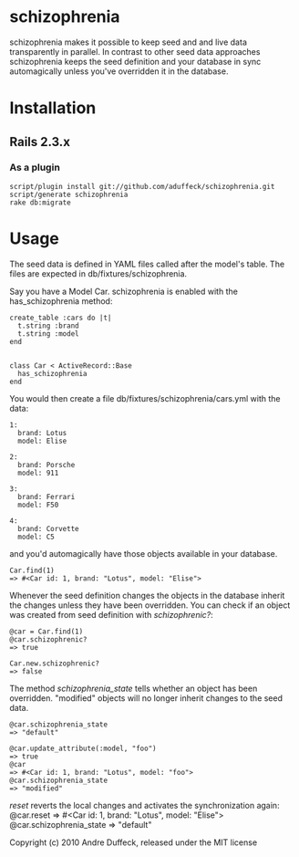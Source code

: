 # schizophrenia

schizophrenia makes it possible to keep seed and and live data transparently in parallel. In contrast to other seed data
approaches schizophrenia keeps the seed definition and your database in sync automagically unless you've overridden it
in the database.

# Installation

## Rails 2.3.x
### As a plugin
    script/plugin install git://github.com/aduffeck/schizophrenia.git
    script/generate schizophrenia
    rake db:migrate

# Usage

The seed data is defined in YAML files called after the model's table. The files are expected in db/fixtures/schizophrenia.

Say you have a Model Car. schizophrenia is enabled with the has_schizophrenia method:

    create_table :cars do |t|
      t.string :brand
      t.string :model
    end


    class Car < ActiveRecord::Base
      has_schizophrenia
    end

You would then create a file db/fixtures/schizophrenia/cars.yml with the data:

    1:
      brand: Lotus
      model: Elise

    2:
      brand: Porsche
      model: 911

    3:
      brand: Ferrari
      model: F50

    4:
      brand: Corvette
      model: C5

and you'd automagically have those objects available in your database.

    Car.find(1)
    => #<Car id: 1, brand: "Lotus", model: "Elise">

Whenever the seed definition changes the objects in the database inherit the changes unless they have been overridden.
You can check if an object was created from seed definition with *schizophrenic?*:

    @car = Car.find(1)
    @car.schizophrenic?
    => true

    Car.new.schizophrenic?
    => false

The method *schizophrenia_state* tells whether an object has been overridden. "modified" objects will no longer inherit
changes to the seed data.

    @car.schizophrenia_state
    => "default"

    @car.update_attribute(:model, "foo")
    => true
    @car
    => #<Car id: 1, brand: "Lotus", model: "foo">
    @car.schizophrenia_state
    => "modified"

*reset* reverts the local changes and activates the synchronization again:
    @car.reset
    => #<Car id: 1, brand: "Lotus", model: "Elise">
    @car.schizophrenia_state
    => "default"


Copyright (c) 2010 Andre Duffeck, released under the MIT license
